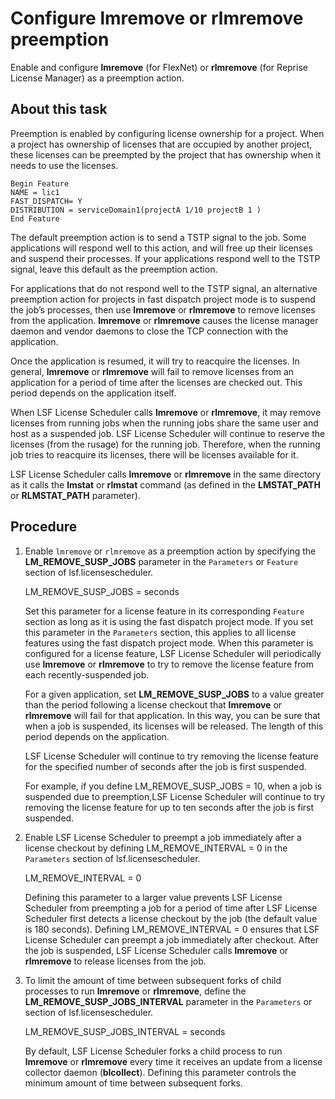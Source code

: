 # Configure lmremove or rlmremove preemption

Enable and configure **lmremove** (for FlexNet) or **rlmremove** (for Reprise License Manager) as a preemption action.

## About this task

Preemption is enabled by configuring license ownership for a project. When a project has ownership of licenses that are occupied by another project, these licenses can be preempted by the project that has ownership when it needs to use the licenses.

```
Begin Feature
NAME = lic1
FAST_DISPATCH= Y
DISTRIBUTION = serviceDomain1(projectA 1/10 projectB 1 )
End Feature
```

The default preemption action is to send a TSTP signal to the job. Some applications will respond well to this action, and will free up their licenses and suspend their processes. If your applications respond well to the TSTP signal, leave this default as the preemption action.

For applications that do not respond well to the TSTP signal, an alternative preemption action for projects in fast dispatch project mode is to suspend the job’s processes, then use **lmremove** or **rlmremove** to remove licenses from the application. **lmremove** or **rlmremove** causes the license manager daemon and vendor daemons to close the TCP connection with the application.

Once the application is resumed, it will try to reacquire the licenses. In general, **lmremove** or **rlmremove** will fail to remove licenses from an application for a period of time after the licenses are checked out. This period depends on the application itself.

When LSF License Scheduler calls **lmremove** or **rlmremove**, it may remove licenses from running jobs when the running jobs share the same user and host as a suspended job. LSF License Scheduler will continue to reserve the licenses (from the rusage) for the running job. Therefore, when the running job tries to reacquire its licenses, there will be licenses available for it.

LSF License Scheduler calls **lmremove** or **rlmremove** in the same directory as it calls the **lmstat** or **rlmstat** command (as defined in the **LMSTAT_PATH** or **RLMSTAT_PATH** parameter).

## Procedure

1. Enable `lmremove` or `rlmremove` as a preemption action by specifying the **LM_REMOVE_SUSP_JOBS** parameter in the `Parameters` or `Feature` section of lsf.licensescheduler.

   LM_REMOVE_SUSP_JOBS = seconds

   Set this parameter for a license feature in its corresponding `Feature` section as long as it is using the fast dispatch project mode. If you set this parameter in the `Parameters` section, this applies to all license features using the fast dispatch project mode. When this parameter is configured for a license feature, LSF License Scheduler will periodically use **lmremove** or **rlmremove** to try to remove the license feature from each recently-suspended job.

   For a given application, set **LM_REMOVE_SUSP_JOBS** to a value greater than the period following a license checkout that **lmremove** or **rlmremove** will fail for that application. In this way, you can be sure that when a job is suspended, its licenses will be released. The length of this period depends on the application.

   LSF License Scheduler will continue to try removing the license feature for the specified number of seconds after the job is first suspended.

   For example, if you define LM_REMOVE_SUSP_JOBS = 10, when a job is suspended due to preemption,LSF License Scheduler will continue to try removing the license feature for up to ten seconds after the job is first suspended.

2. Enable LSF License Scheduler to preempt a job immediately after a license checkout by defining LM_REMOVE_INTERVAL = 0 in the `Parameters` section of lsf.licensescheduler.

   LM_REMOVE_INTERVAL = 0

   Defining this parameter to a larger value prevents LSF License Scheduler from preempting a job for a period of time after LSF License Scheduler first detects a license checkout by the job (the default value is 180 seconds). Defining LM_REMOVE_INTERVAL = 0 ensures that LSF License Scheduler can preempt a job immediately after checkout. After the job is suspended, LSF License Scheduler calls **lmremove** or **rlmremove** to release licenses from the job.

3. To limit the amount of time between subsequent forks of child processes to run **lmremove** or **rlmremove**, define the **LM_REMOVE_SUSP_JOBS_INTERVAL** parameter in the `Parameters` or section of lsf.licensescheduler.

   LM_REMOVE_SUSP_JOBS_INTERVAL = seconds

   By default, LSF License Scheduler forks a child process to run **lmremove** or **rlmremove** every time it receives an update from a license collector daemon (**blcollect**). Defining this parameter controls the minimum amount of time between subsequent forks.